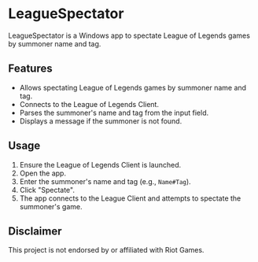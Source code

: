 # LeagueSpectator

LeagueSpectator is a Windows app to spectate League of Legends games by summoner name and tag.

## Features

- Allows spectating League of Legends games by summoner name and tag.
- Connects to the League of Legends Client.
- Parses the summoner's name and tag from the input field.
- Displays a message if the summoner is not found.

## Usage

1. Ensure the League of Legends Client is launched.
2. Open the app.
3. Enter the summoner's name and tag (e.g., `Name#Tag`).
4. Click "Spectate".
5. The app connects to the League Client and attempts to spectate the summoner's game.

## Disclaimer

This project is not endorsed by or affiliated with Riot Games.
